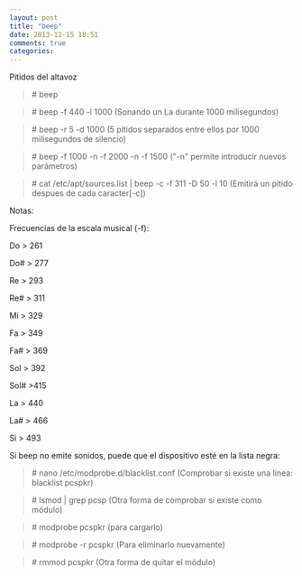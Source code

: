 ```yaml
---
layout: post
title: "beep"
date: 2013-12-15 18:51
comments: true
categories: 
---
```

Pitidos del altavoz 

>\# beep 

>\# beep -f 440 -l 1000 (Sonando un La durante 1000 milisegundos) 

>\# beep -r 5 -d 1000 (5 pitidos separados entre ellos por 1000 milisegundos de silencio) 

>\# beep -f 1000 -n -f 2000 -n -f 1500 ("-n" permite introducir nuevos parámetros) 

>\# cat /etc/apt/sources.list | beep -c -f 311 -D 50 -l 10  (Emitirá un pitido despues de cada caracter[-c]) 

Notas: 

Frecuencias de la escala musical (-f): 

Do > 261 

Do# > 277 

Re > 293 

Re# > 311 

Mi > 329 

Fa > 349 

Fa# > 369 

Sol > 392 

Sol# >415 

La > 440 

La# > 466 

Si > 493 

Si beep no emite sonidos, puede que el dispositivo esté en la lista negra: 

>\# nano /etc/modprobe.d/blacklist.conf (Comprobar si existe una linea: blacklist pcspkr) 

>\# lsmod | grep pcsp  (Otra forma de comprobar si existe como módulo) 

>\# modprobe pcspkr  (para cargarlo) 

>\# modprobe -r pcspkr  (Para eliminarlo nuevamente) 

>\# rmmod pcspkr  (Otra forma de quitar el módulo) 

